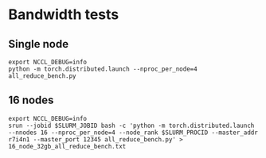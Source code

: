 # Bandwidth tests



## Single node

```
export NCCL_DEBUG=info
python -m torch.distributed.launch --nproc_per_node=4 all_reduce_bench.py
```

## 16 nodes

```
export NCCL_DEBUG=info
srun --jobid $SLURM_JOBID bash -c 'python -m torch.distributed.launch --nnodes 16 --nproc_per_node=4 --node_rank $SLURM_PROCID --master_addr r7i4n1 --master_port 12345 all_reduce_bench.py' > 16_node_32gb_all_reduce_bench.txt
```
